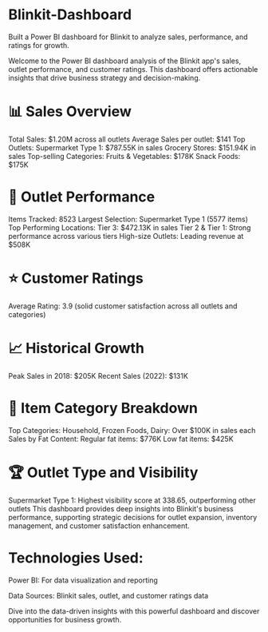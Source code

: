 # Blinkit-Dashboard
Built a Power BI dashboard for Blinkit to analyze sales, performance, and ratings for growth.

Welcome to the Power BI dashboard analysis of the Blinkit app's sales, outlet performance, and customer ratings. This dashboard offers actionable insights that drive business strategy and decision-making.

# 📊 Sales Overview
Total Sales: $1.20M across all outlets
Average Sales per outlet: $141
Top Outlets:
Supermarket Type 1: $787.55K in sales
Grocery Stores: $151.94K in sales
Top-selling Categories:
Fruits & Vegetables: $178K
Snack Foods: $175K
# 🏬 Outlet Performance
Items Tracked: 8523
Largest Selection: Supermarket Type 1 (5577 items)
Top Performing Locations:
Tier 3: $472.13K in sales
Tier 2 & Tier 1: Strong performance across various tiers
High-size Outlets: Leading revenue at $508K
# ⭐ Customer Ratings
Average Rating: 3.9 (solid customer satisfaction across all outlets and categories)
# 📈 Historical Growth
Peak Sales in 2018: $205K
Recent Sales (2022): $131K
# 🛒 Item Category Breakdown
Top Categories:
Household, Frozen Foods, Dairy: Over $100K in sales each
Sales by Fat Content:
Regular fat items: $776K
Low fat items: $425K
# 🏆 Outlet Type and Visibility
Supermarket Type 1: Highest visibility score at 338.65, outperforming other outlets
This dashboard provides deep insights into Blinkit's business performance, supporting strategic decisions for outlet expansion, inventory management, and customer satisfaction enhancement.

# Technologies Used:
Power BI: For data visualization and reporting

Data Sources: Blinkit sales, outlet, and customer ratings data

Dive into the data-driven insights with this powerful dashboard and discover opportunities for business growth.
